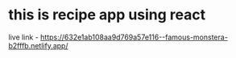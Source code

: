 # this is recipe app using react 
live link -  https://632e1ab108aa9d769a57e116--famous-monstera-b2fffb.netlify.app/
